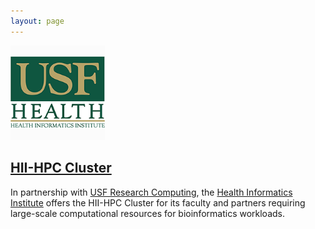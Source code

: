```yaml
---
layout: page
---
```


<img src="images/usf-hii-logo.png" border="0" width="30%" height="30%" />
<br/>

## [HII-HPC Cluster](pages/hii-hpc.html)

In partnership with [USF Research Computing](http://www.usf.edu/it/research-computing/),
the [Health Informatics Institute](http://www.hii.usf.edu)
offers the HII-HPC Cluster for its faculty and partners requiring
large-scale computational resources for bioinformatics workloads.
